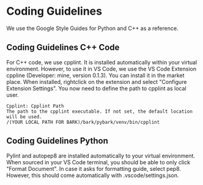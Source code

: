 Coding Guidelines
================================
We use the Google Style Guides for Python and C++ as a reference.


## Coding Guidelines C++ Code

For C++ code, we use cpplint.
It is installed automatically within your virtual environment.
However, to use it in VS Code, we use the VS Code Extension cppline (Developer: mine, version 0.1.3).
You can install it in the market place. When installed, rightclick on the extension and select "Configure Extension Settings".
You now need to define the path to cpplint as local user.

```
Cpplint: Cpplint Path
The path to the cpplint executable. If not set, the default location will be used.
/(YOUR LOCAL PATH FOR BARK)/bark/pybark/venv/bin/cpplint
```


## Coding Guidelines Python

Pylint and autopep8 are installed automatically to your virtual environment.
When sourced in your VS Code terminal, you should be able to only click "Format Document".
In case it asks for formatting guide, select pep8.
However, this should come automatically with .vscode/settings.json.